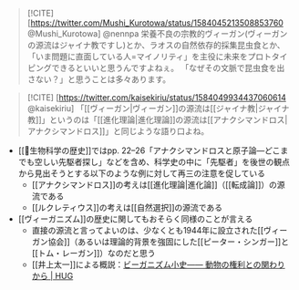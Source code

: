 
> [!CITE] [https://twitter.com/Mushi_Kurotowa/status/1584045213508853760 @Mushi_Kurotowa] 
> @nennpa 栄養不良の宗教的ヴィーガン(ヴィーガンの源流はジャイナ教ですし)とか、ラオスの自然依存的採集昆虫食とか、「いま問題に直面している人=マイノリティ」を主役に未来をプロトタイピングできるといいと思うんですよねぇ。
>「なぜその文脈で昆虫食を出さない？」と思うことは多々あります。

>[!CITE] [https://twitter.com/kaisekiriu/status/1584049934437060614 @kaisekiriu]
> 「[[ヴィーガン|ヴィーガン]]の源流は[[ジャイナ教|ジャイナ教]]」というのは「[[進化理論|進化理論]]の源流は[[アナクシマンドロス|アナクシマンドロス]]」と同じような語り口よね。


- [[📕生物科学の歴史]]ではpp. 22–26「アナクシマンドロスと原子論—どこまでも空しい先駆者探し」などを含め、科学史の中に「先駆者」を後世の観点から見出そうとする以下のような例に対して再三の注意を促している
	- [[アナクシマンドロス]]の考えは[[進化理論|進化論]]（[[転成論]]）の源流である
	- [[ルクレティウス]]の考えは[[自然選択]]の源流である
- [[ヴィーガニズム]]の歴史に関してもおそらく同様のことが言える
	- 直接の源流と言ってよいのは、少なくとも1944年に設立された[[ヴィーガン協会]]（あるいは理論的背景を強固にした[[ピーター・シンガー]]と[[トム・レーガン]]）なのだと思う
	- [[井上太一]]による概説：[ビーガニズム小史—— 動物の権利との関わりから | HUG](https://veganwithanimals.com/2023/01/15/ビーガニズム小史-動物の権利との関わりから/ )
